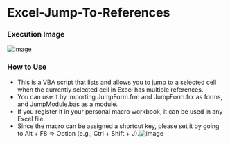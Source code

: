 # Excel-Jump-To-References

### Execution Image
![image](https://github.com/user-attachments/assets/ed9fcaaa-10a4-4b80-adb0-b669ef0ec3a2)

### How to Use
- This is a VBA script that lists and allows you to jump to a selected cell when the currently selected cell in Excel has multiple references.
- You can use it by importing JumpForm.frm and JumpForm.frx as forms, and JumpModule.bas as a module.
- If you register it in your personal macro workbook, it can be used in any Excel file.
- Since the macro can be assigned a shortcut key, please set it by going to Alt + F8 ⇒ Option (e.g., Ctrl + Shift + J).![image](https://github.com/user-attachments/assets/df0c2b9d-88ae-4f71-a490-3665d3df5e4a)

